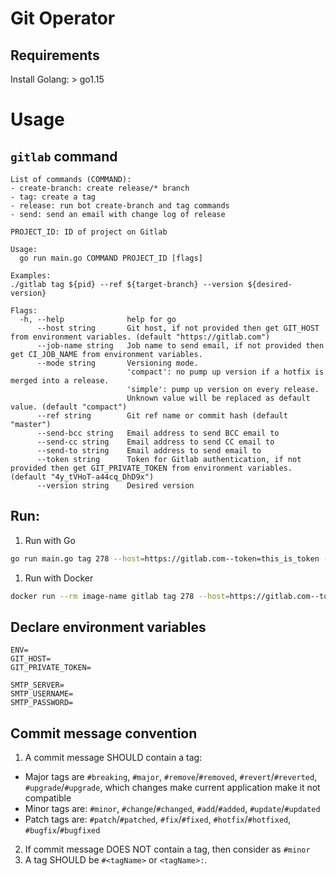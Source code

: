 # Git Operator

## Requirements

Install Golang: > go1.15

# Usage

## `gitlab` command

```
List of commands (COMMAND):
- create-branch: create release/* branch
- tag: create a tag
- release: run bot create-branch and tag commands
- send: send an email with change log of release

PROJECT_ID: ID of project on Gitlab

Usage:
  go run main.go COMMAND PROJECT_ID [flags]

Examples:
./gitlab tag ${pid} --ref ${target-branch} --version ${desired-version}

Flags:
  -h, --help              help for go
      --host string       Git host, if not provided then get GIT_HOST from environment variables. (default "https://gitlab.com")
      --job-name string   Job name to send email, if not provided then get CI_JOB_NAME from environment variables.
      --mode string       Versioning mode.
                          'compact': no pump up version if a hotfix is merged into a release.
                          'simple': pump up version on every release.
                          Unknown value will be replaced as default value. (default "compact")
      --ref string        Git ref name or commit hash (default "master")
      --send-bcc string   Email address to send BCC email to
      --send-cc string    Email address to send CC email to
      --send-to string    Email address to send email to
      --token string      Token for Gitlab authentication, if not provided then get GIT_PRIVATE_TOKEN from environment variables. (default "4y_tVHoT-a44cq_DhD9x")
      --version string    Desired version
```

## Run:

1. Run with Go
```bash
go run main.go tag 278 --host=https://gitlab.com--token=this_is_token --ref=master --version=3.60.15 --send-to=abc@gmail.com --send-cc=def@gmail.com --send-bcc=xyz@gmail.com
```

1. Run with Docker
```bash
docker run --rm image-name gitlab tag 278 --host=https://gitlab.com--token=this_is_token --ref=master --version=3.60.15 --send-to=abc@gmail.com --send-cc=def@gmail.com --send-bcc=xyz@gmail.com
```

## Declare environment variables

```
ENV=
GIT_HOST=
GIT_PRIVATE_TOKEN=

SMTP_SERVER=
SMTP_USERNAME=
SMTP_PASSWORD=
```

## Commit message convention

1. A commit message SHOULD contain a tag:
  - Major tags are `#breaking`, `#major`, `#remove`/`#removed`, `#revert`/`#reverted`, `#upgrade`/`#upgrade`, which changes make current application make it not compatible
  - Minor tags are: `#minor`, `#change`/`#changed`,  `#add`/`#added`, `#update`/`#updated`
  - Patch tags are: `#patch`/`#patched`, `#fix`/`#fixed`, `#hotfix`/`#hotfixed`, `#bugfix`/`#bugfixed`
2. If commit message DOES NOT contain a tag, then consider as `#minor`
3. A tag SHOULD be `#<tagName>` or `<tagName>:`.